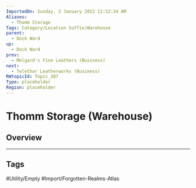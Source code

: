 ```yaml
---
ImportedOn: Sunday, 2 January 2022 11:52:34 AM
Aliases:
  - Thomm Storage
Tags: Category/Location Suffix/Warehouse
parent:
  - Dock Ward
up:
  - Dock Ward
prev:
  - Melgard's Fine Leathers (Business)
next:
  - Telethar Leatherworks (Business)
RWtopicId: Topic_387
Type: placeholder
Region: placeholder
---
```

# Thomm Storage (Warehouse)
## Overview

---
## Tags
#Utility/Empty #Import/Forgotten-Realms-Atlas

